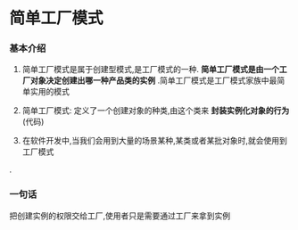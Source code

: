 
# 简单工厂模式

### 基本介绍

1. 简单工厂模式是属于创建型模式,是工厂模式的一种. __简单工厂模式是由一个工厂对象决定创建出哪一种产品类的实例__ .简单工厂模式是工厂模式家族中最简单实用的模式

2. 简单工厂模式: 定义了一个创建对象的种类,由这个类来 __封装实例化对象的行为__ (代码)

3. 在软件开发中,当我们会用到大量的场景某种,某类或者某批对象时,就会使用到工厂模式

.
### 一句话
 把创建实例的权限交给工厂,使用者只是需要通过工厂来拿到实例
 
 